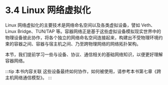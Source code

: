 # 3.4 Linux 网络虚拟化

Linux 网络虚拟化的主要技术是网络命名空间以及各类虚拟设备，譬如 Veth、Linux Bridge、TUN/TAP 等。容器网络正是基于这些虚拟设备模拟现实世界中的物理设备彼此协作，将各个独立的网络命名空间连接起来，构建出不受物理环境约束的容器之间、容器与宿主机之间、乃至跨物理网络的网络拓扑架构。

本节，我们提前学习一些与设备、协议、通信相关的基础网络知识，以便更好理解容器网络。

:::tip 本书内容关联
这些设备最终如何协作，如何被使用，请参考本书第七章《跨主机网络通信模型》。
:::